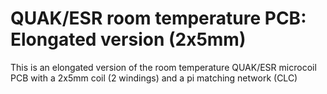 # QUAK/ESR room temperature PCB: Elongated version (2x5mm)

This is an elongated version of the room temperature QUAK/ESR
microcoil PCB with a 2x5mm coil (2 windings) and a pi matching
network (CLC)
